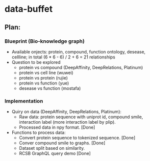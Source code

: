 # data-buffet

## Plan:


### Blueprint (Bio-knowledge graph)
* Available onjects: protein, compound, function ontology, desease, cellline; in total (6 * 6 - 6) / 2 + 6 = 21 relationships
* Question to be explored
  * protein vs compound (DeepAffinity, DeepRelations, Platinum)
  * protein vs cell line (wuwei)
  * protein vs protein (rujie)
  * protein vs function (yue)
  * desease vs function (mostafa)


### Implementation
* Quiry on data (DeepAffinity, DeepRelations, Platinum):
  * Raw data: protein sequence with uniprot id, compound smile, interaction label (more interaction label by plip).
  * Processed data in npy format. [Done]
* Functions to process data:
  * Convert protein sequence to tokenized sequence. [Done]
  * Conver compound smile to graphs. [Done]
  * Dataset split based on similarity.
  * RCSB GraphQL query demo [Done]
